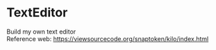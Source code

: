# TextEditor
Build my own text editor  
Reference web: https://viewsourcecode.org/snaptoken/kilo/index.html
